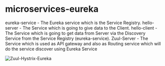 # microservices-eureka
eureka-service - The Eureka service which is the Service Registry.
hello-server - The Service which is going to give data to the Client.
hello-client - The Service which is going to get data from Server via the Discovery Service from the Service Registry (eureka-service).
Zuul-Server - The Service which is used as API gateway and also as Routing service which will do the service discover using Eureka Service

![Zuul-Hystrix-Eureka](/master/Capture.jpg?raw=true "Optional Title")
